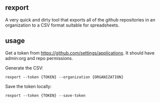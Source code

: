 ## rexport

A very quick and dirty tool that exports all of the github repositories in an organization to a CSV format suitable for spreadsheets.

## usage

Get a token from https://github.com/settings/applications. It should have admin:org and repo permissions.


Generate the CSV:

```rexport --token {TOKEN} --organization {ORGANIZATION}```

Save the token locally:

```rexport --token {TOKEN} --save-token```
